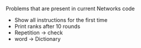 Problems that are present in current Networks code

* Show all instructions for the first time
* Print ranks after 10 rounds
* Repetition -> check
* word -> Dictionary
